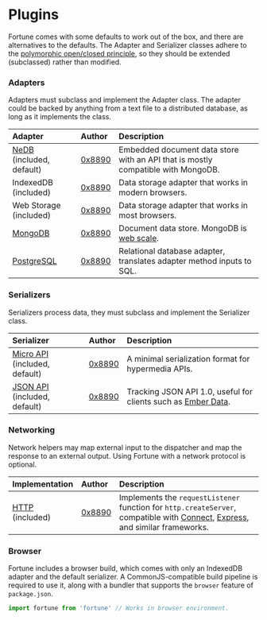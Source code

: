 # Plugins

Fortune comes with some defaults to work out of the box, and there are alternatives to the defaults. The Adapter and Serializer classes adhere to the [polymorphic open/closed principle](https://en.wikipedia.org/wiki/Open/closed_principle#Polymorphic_open.2Fclosed_principle), so they should be extended (subclassed) rather than modified.


### Adapters

Adapters must subclass and implement the Adapter class. The adapter could be backed by anything from a text file to a distributed database, as long as it implements the class.

| Adapter          | Author         | Description                             |
|:-----------------|:---------------|:----------------------------------------|
| [NeDB](https://github.com/louischatriot/nedb) (included, default) | [0x8890](https://github.com/0x8890) | Embedded document data store with an API that is mostly compatible with MongoDB. |
| IndexedDB (included) | [0x8890](https://github.com/0x8890) | Data storage adapter that works in modern browsers. |
| Web Storage (included) | [0x8890](https://github.com/0x8890) | Data storage adapter that works in most browsers. |
| [MongoDB](https://github.com/fortunejs/fortune-mongodb) | [0x8890](https://github.com/0x8890) | Document data store. MongoDB is [web scale](http://www.mongodb-is-web-scale.com/). |
| [PostgreSQL](https://github.com/fortunejs/fortune-pg) | [0x8890](https://github.com/0x8890) | Relational database adapter, translates adapter method inputs to SQL. |


### Serializers

Serializers process data, they must subclass and implement the Serializer class.

| Serializer       | Author         | Description                             |
|:-----------------|:---------------|:----------------------------------------|
| [Micro API](http://micro-api.org) (included, default) | [0x8890](https://github.com/0x8890) | A minimal serialization format for hypermedia APIs. |
| [JSON API](http://jsonapi.org) (included, default) | [0x8890](https://github.com/0x8890) | Tracking JSON API 1.0, useful for clients such as [Ember Data](https://github.com/emberjs/data). |


### Networking

Network helpers may map external input to the dispatcher and map the response to an external output. Using Fortune with a network protocol is optional.

| Implementation   | Author         | Description                             |
|:-----------------|:---------------|:----------------------------------------|
| [HTTP](http://fortunejs.com/api/#net-http) (included) | [0x8890](https://github.com/0x8890) | Implements the `requestListener` function for `http.createServer`, compatible with [Connect](https://github.com/senchalabs/connect), [Express](http://expressjs.com/), and similar frameworks. |


### Browser

Fortune includes a browser build, which comes with only an IndexedDB adapter and the default serializer. A CommonJS-compatible build pipeline is required to use it, along with a bundler that supports the `browser` feature of `package.json`.

```js
import fortune from 'fortune' // Works in browser environment.
```
